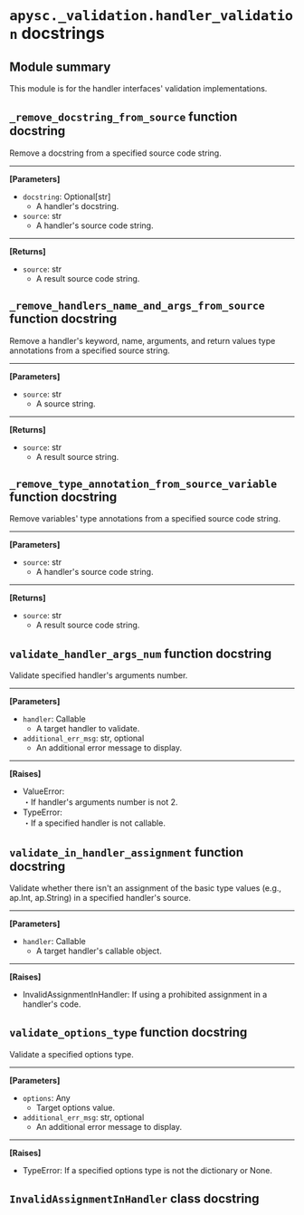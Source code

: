 # `apysc._validation.handler_validation` docstrings

## Module summary

This module is for the handler interfaces' validation implementations.

## `_remove_docstring_from_source` function docstring

Remove a docstring from a specified source code string.<hr>

**[Parameters]**

- `docstring`: Optional[str]
  - A handler's docstring.
- `source`: str
  - A handler's source code string.

<hr>

**[Returns]**

- `source`: str
  - A result source code string.

## `_remove_handlers_name_and_args_from_source` function docstring

Remove a handler's keyword, name, arguments, and return values type annotations from a specified source string.<hr>

**[Parameters]**

- `source`: str
  - A source string.

<hr>

**[Returns]**

- `source`: str
  - A result source string.

## `_remove_type_annotation_from_source_variable` function docstring

Remove variables' type annotations from a specified source code string.<hr>

**[Parameters]**

- `source`: str
  - A handler's source code string.

<hr>

**[Returns]**

- `source`: str
  - A result source code string.

## `validate_handler_args_num` function docstring

Validate specified handler's arguments number.<hr>

**[Parameters]**

- `handler`: Callable
  - A target handler to validate.
- `additional_err_msg`: str, optional
  - An additional error message to display.

<hr>

**[Raises]**

- ValueError: <br> ・If handler's arguments number is not 2.
- TypeError: <br> ・If a specified handler is not callable.

## `validate_in_handler_assignment` function docstring

Validate whether there isn't an assignment of the basic type values (e.g., ap.Int, ap.String) in a specified handler's source.<hr>

**[Parameters]**

- `handler`: Callable
  - A target handler's callable object.

<hr>

**[Raises]**

- InvalidAssignmentInHandler: If using a prohibited assignment in a handler's code.

## `validate_options_type` function docstring

Validate a specified options type.<hr>

**[Parameters]**

- `options`: Any
  - Target options value.
- `additional_err_msg`: str, optional
  - An additional error message to display.

<hr>

**[Raises]**

- TypeError: If a specified options type is not the dictionary or None.

## `InvalidAssignmentInHandler` class docstring